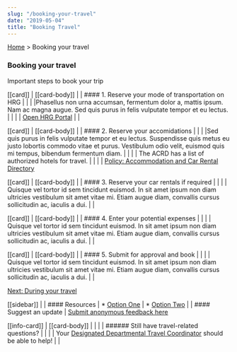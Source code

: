 ```yaml
---
slug: "/booking-your-travel"
date: "2019-05-04"
title: "Booking Travel"
---
```


<div classname="fullClass">

[Home](./) > Booking your travel

### Booking your travel

Important steps to book your trip

[[card]]
| [[card-body]]
| | #### 1. Reserve your mode of transportation on HRG
| |
| |Phasellus non urna accumsan, fermentum dolor a, mattis ipsum. Nam ac magna augue. Sed quis purus in felis vulputate tempor et eu lectus.
| |
| | [Open HRG Portal](/)
| |

[[card]]
| [[card-body]]
| | #### 2. Reserve your accomidations
| |
| |Sed quis purus in felis vulputate tempor et eu lectus. Suspendisse quis metus eu justo lobortis commodo vitae et purus. Vestibulum odio velit, euismod quis mi tempus, bibendum fermentum diam.
| |
| | The ACRD has a list of authorized hotels for travel.
| |
| | [Policy: Accommodation and Car Rental Directory](http://rehelv-acrd.tpsgc-pwgsc.gc.ca/acrds/index-eng.aspx)

[[card]]
| [[card-body]]
| | #### 3. Reserve your car rentals if required
| |
| | Quisque vel tortor id sem tincidunt euismod. In sit amet ipsum non diam ultricies vestibulum sit amet vitae mi. Etiam augue diam, convallis cursus sollicitudin ac, iaculis a dui.
| |

[[card]]
| [[card-body]]
| | #### 4. Enter your potential expenses
| |
| | Quisque vel tortor id sem tincidunt euismod. In sit amet ipsum non diam ultricies vestibulum sit amet vitae mi. Etiam augue diam, convallis cursus sollicitudin ac, iaculis a dui.
| |

[[card]]
| [[card-body]]
| | #### 5. Submit for approval and book
| |
| | Quisque vel tortor id sem tincidunt euismod. In sit amet ipsum non diam ultricies vestibulum sit amet vitae mi. Etiam augue diam, convallis cursus sollicitudin ac, iaculis a dui.
| |

[Next: During your travel](./during-your-travel)

</div>

<div className="splitClass">

[[sidebar]]
|
| #### Resources
| * [Option One](/)
| * [Option Two](/)
|
| #### Suggest an update
| [Submit anonymous feedback here](https://docs.google.com/forms/d/e/1FAIpQLSf9y3VY3ADLpQ4kQLGvOo4cIdEEi5Hs3en-0lWRc4wQeTRheg/viewform)

[[info-card]]
| [[card-body]]
| |
| | ###### Still have travel-related questions?
| |
| | Your [Designated Departmental Travel Coordinator](https://www.tbs-sct.gc.ca/ap/list-liste/dtc-cmv-eng.asp) should be able to help!
| |

</div>